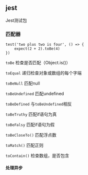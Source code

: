 ## jest

Jest测试包

### 匹配器

```
test('two plus two is four', () => {
    expect(2 + 2).toBe(4)
})
```

`toBe`  检查是否匹配（Object.is()）

`toEqual`    递归检查对象或数组的每个字端

`toBeNull` 匹配null

`toBeUndefined`    匹配undefined

`toBeDefined`     与`toBeUndefined`相反

`toBeTruthy`     匹配if语句为真

`toBeFalsy`	 匹配if语句为假

`toBeCloseTo()` 匹配浮点数

`toMatch()` 匹配正则

`toContain()`   检查数组，是否包含

#### 处理异步




